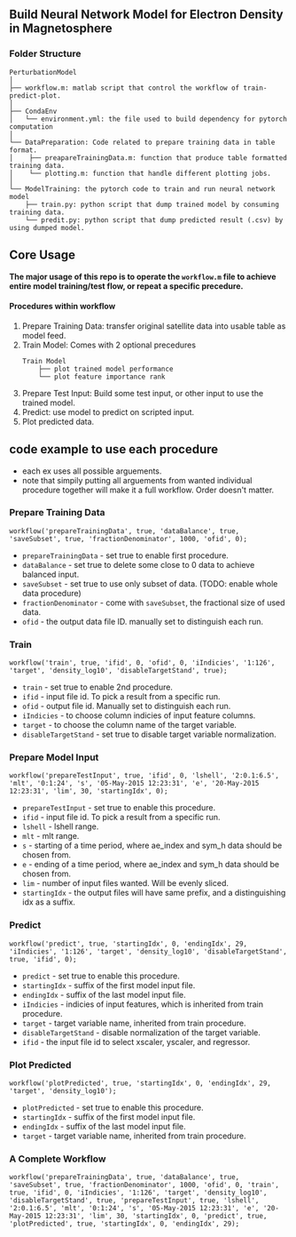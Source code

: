 ## Build Neural Network Model for Electron Density in Magnetosphere

### Folder Structure
```
PerturbationModel
│
├── workflow.m: matlab script that control the workflow of train-predict-plot.
│
├── CondaEnv
│   └── environment.yml: the file used to build dependency for pytorch computation
│
└── DataPreparation: Code related to prepare training data in table format.
│    ├── preapareTrainingData.m: function that produce table formatted training data.
│    └── plotting.m: function that handle different plotting jobs.
│
└── ModelTraining: the pytorch code to train and run neural network model
    ├── train.py: python script that dump trained model by consuming training data.
    └── predit.py: python script that dump predicted result (.csv) by using dumped model.
```

## Core Usage
**The major usage of this repo is to operate the `workflow.m` file to achieve entire model training/test flow, or repeat a specific precedure.**

#### Procedures within workflow
1. Prepare Training Data: transfer original satellite data into usable table as model feed.
2. Train Model: Comes with 2 optional precedures
    ```
    Train Model
        ├── plot trained model performance
        └── plot feature importance rank
    ```
3. Prepare Test Input: Build some test input, or other input to use the trained model.
4. Predict: use model to predict on scripted input.
5. Plot predicted data.

## code example to use each procedure
- each ex uses all possible arguements.
- note that simpily putting all arguements from wanted individual procedure together will make it a full workflow. Order doesn't matter.

### Prepare Training Data
```
workflow('prepareTrainingData', true, 'dataBalance', true, 'saveSubset', true, 'fractionDenominator', 1000, 'ofid', 0);
```
- `prepareTrainingData` - set true to enable first procedure.
- `dataBalance` - set true to delete some close to 0 data to achieve balanced input.
- `saveSubset` - set true to use only subset of data. (TODO: enable whole data procedure)
- `fractionDenominator` - come with `saveSubset`, the fractional size of used data.
- `ofid` - the output data file ID. manually set to distinguish each run.

### Train
```
workflow('train', true, 'ifid', 0, 'ofid', 0, 'iIndicies', '1:126', 'target', 'density_log10', 'disableTargetStand', true);
```
- `train` - set true to enable 2nd procedure.
- `ifid` - input file id. To pick a result from a specific run.
- `ofid` - output file id. Manually set to distinguish each run.
- `iIndicies` - to choose column indicies of input feature columns.
- `target` - to choose the column name of the target variable.
- `disableTargetStand` - set true to disable target variable normalization.

### Prepare Model Input
```
workflow('prepareTestInput', true, 'ifid', 0, 'lshell', '2:0.1:6.5', 'mlt', '0:1:24', 's', '05-May-2015 12:23:31', 'e', '20-May-2015 12:23:31', 'lim', 30, 'startingIdx', 0);
```
- `prepareTestInput` - set true to enable this procedure.
- `ifid` - input file id. To pick a result from a specific run.
- `lshell` - lshell range.
- `mlt` - mlt range.
- `s` - starting of a time period, where ae_index and sym_h data should be chosen from.
- `e` - ending of a time period, where ae_index and sym_h data should be chosen from.
- `lim` - number of input files wanted. Will be evenly sliced.
- `startingIdx` - the output files will have same prefix, and a distinguishing idx as a suffix.

### Predict
```
workflow('predict', true, 'startingIdx', 0, 'endingIdx', 29, 'iIndicies', '1:126', 'target', 'density_log10', 'disableTargetStand', true, 'ifid', 0);
```
- `predict` - set true to enable this procedure.
- `startingIdx` - suffix of the first model input file.
- `endingIdx` - suffix of the last model input file.
- `iIndicies` - indicies of input features, which is inherited from train procedure.
- `target` - target variable name, inherited from train procedure.
- `disableTargetStand` - disable normalization of the target variable.
- `ifid` - the input file id to select xscaler, yscaler, and regressor.

### Plot Predicted
```
workflow('plotPredicted', true, 'startingIdx', 0, 'endingIdx', 29, 'target', 'density_log10');
```
- `plotPredicted` - set true to enable this procedure.
- `startingIdx` - suffix of the first model input file.
- `endingIdx` - suffix of the last model input file.
- `target` - target variable name, inherited from train procedure.

### A Complete Workflow
```
workflow('prepareTrainingData', true, 'dataBalance', true, 'saveSubset', true, 'fractionDenominator', 1000, 'ofid', 0, 'train', true, 'ifid', 0, 'iIndicies', '1:126', 'target', 'density_log10', 'disableTargetStand', true, 'prepareTestInput', true, 'lshell', '2:0.1:6.5', 'mlt', '0:1:24', 's', '05-May-2015 12:23:31', 'e', '20-May-2015 12:23:31', 'lim', 30, 'startingIdx', 0, 'predict', true, 'plotPredicted', true, 'startingIdx', 0, 'endingIdx', 29);
```